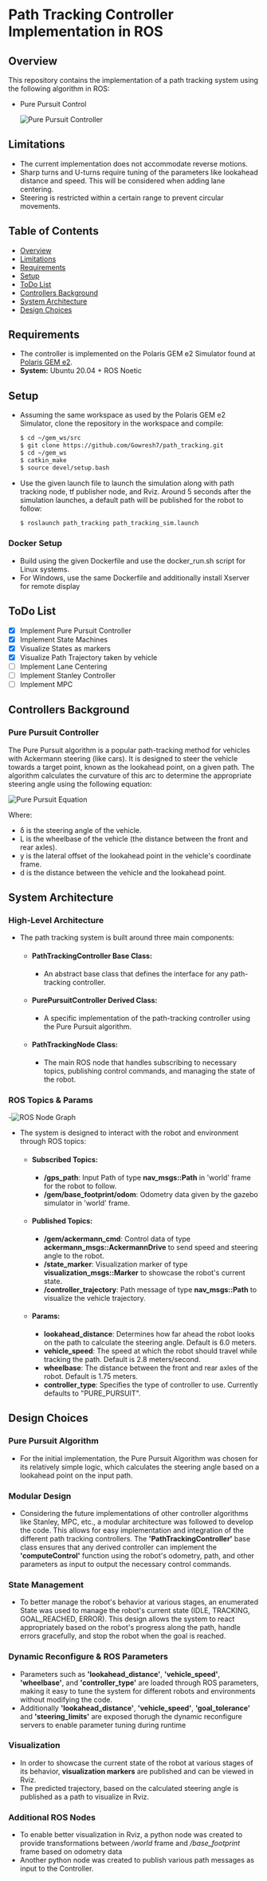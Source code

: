 # Path Tracking Controller Implementation in ROS

## Overview
This repository contains the implementation of a path tracking system using the following algorithm in ROS:
- Pure Pursuit Control

    ![Pure Pursuit Controller](https://raw.githubusercontent.com/Gowresh7/path_tracking/main/docs/PathTracking.gif)

## Limitations
- The current implementation does not accommodate reverse motions.
- Sharp turns and U-turns require tuning of the parameters like lookahead distance and speed. This will be considered when adding lane centering.
- Steering is restricted within a certain range to prevent circular movements.

## Table of Contents
- [Overview](#overview)
- [Limitations](#limitations)
- [Requirements](#requirements)
- [Setup](#setup)
- [ToDo List](#todo-list)
- [Controllers Background](#controllers-background)
- [System Architecture](#system-architecture)
- [Design Choices](#design-choices)

## Requirements
- The controller is implemented on the Polaris GEM e2 Simulator found at [Polaris GEM e2](https://github.com/GEM-Illinois/POLARIS_GEM_e2).
- **System:** Ubuntu 20.04 + ROS Noetic

## Setup
- Assuming the same workspace as used by the Polaris GEM e2 Simulator, clone the repository in the workspace and compile:

  ```bash
  $ cd ~/gem_ws/src
  $ git clone https://github.com/Gowresh7/path_tracking.git
  $ cd ~/gem_ws
  $ catkin_make
  $ source devel/setup.bash
  ```

- Use the given launch file to launch the simulation along with path tracking node, tf publisher node, and Rviz. Around 5 seconds after the simulation launches, a default path will be published for the robot to follow:

  ```bash
  $ roslaunch path_tracking path_tracking_sim.launch
  ```
### Docker Setup
- Build using the given Dockerfile and use the docker_run.sh script for Linux systems.  
- For Windows, use the same Dockerfile and additionally install Xserver for remote display

## ToDo List
- [x] Implement Pure Pursuit Controller
- [x] Implement State Machines
- [x] Visualize States as markers
- [x] Visualize Path Trajectory taken by vehicle
- [ ] Implement Lane Centering
- [ ] Implement Stanley Controller
- [ ] Implement MPC

## Controllers Background

### Pure Pursuit Controller 
The Pure Pursuit algorithm is a popular path-tracking method for vehicles with Ackermann steering (like cars). It is designed to steer the vehicle towards a target point, known as the lookahead point, on a given path. The algorithm calculates the curvature of this arc to determine the appropriate steering angle using the following equation:

![Pure Pursuit Equation](https://raw.githubusercontent.com/Gowresh7/path_tracking/main/docs/PurePursuit_Eqn.png)

Where:

- δ is the steering angle of the vehicle.
- L is the wheelbase of the vehicle (the distance between the front and rear axles).
- y is the lateral offset of the lookahead point in the vehicle's coordinate frame.
- d is the distance between the vehicle and the lookahead point.

## System Architecture

### High-Level Architecture
- The path tracking system is built around three main components:

    - #### PathTrackingController Base Class: 
        - An abstract base class that defines the interface for any path-tracking controller.

    - #### PurePursuitController Derived Class: 
        - A specific implementation of the path-tracking controller using the Pure Pursuit algorithm.

    - #### PathTrackingNode Class: 
        - The main ROS node that handles subscribing to necessary topics, publishing control commands, and managing the state of the robot.

### ROS Topics & Params

-![ROS Node Graph](https://raw.githubusercontent.com/Gowresh7/path_tracking/main/docs/rosgraph.png)

- The system is designed to interact with the robot and environment through ROS topics:

    - #### Subscribed Topics:
        - **/gps_path**: Input Path of type **nav_msgs::Path** in 'world' frame for the robot to follow.
        - **/gem/base_footprint/odom**: Odometry data given by the gazebo simulator in 'world' frame.

    - #### Published Topics:
        - **/gem/ackermann_cmd**: Control data of type **ackermann_msgs::AckermannDrive** to send speed and steering angle to the robot.
        - **/state_marker**: Visualization marker of type **visualization_msgs::Marker** to showcase the robot's current state.
        - **/controller_trajectory**: Path message of type **nav_msgs::Path** to visualize the vehicle trajectory.

    - #### Params:
        - **lookahead_distance**: Determines how far ahead the robot looks on the path to calculate the steering angle. Default is 6.0 meters.
        - **vehicle_speed**: The speed at which the robot should travel while tracking the path. Default is 2.8 meters/second.
        - **wheelbase**: The distance between the front and rear axles of the robot. Default is 1.75 meters.
        - **controller_type**: Specifies the type of controller to use. Currently defaults to "PURE_PURSUIT".


## Design Choices

### Pure Pursuit Algorithm
- For the initial implementation, the Pure Pursuit Algorithm was chosen for its relatively simple logic, which calculates the steering angle based on a lookahead point on the input path.

### Modular Design
- Considering the future implementations of other controller algorithms like Stanley, MPC, etc., a modular architecture was followed to develop the code. This allows for easy implementation and integration of the different path tracking controllers. The **'PathTrackingController'** base class ensures that any derived controller can implement the **'computeControl'** function using the robot's odometry, path, and other parameters as input to output the necessary control commands.

### State Management
- To better manage the robot's behavior at various stages, an enumerated State was used to manage the robot's current state (IDLE, TRACKING, GOAL_REACHED, ERROR). This design allows the system to react appropriately based on the robot's progress along the path, handle errors gracefully, and stop the robot when the goal is reached.

### Dynamic Reconfigure & ROS Parameters
- Parameters such as **'lookahead_distance'**, **'vehicle_speed'**, **'wheelbase'**, and **'controller_type'** are loaded through ROS parameters, making it easy to tune the system for different robots and environments without modifying the code.
- Additionally **'lookahead_distance'**, **'vehicle_speed'**, **'goal_tolerance'** and **'steering_limits'** are exposed thorugh the dynamic reconfigure servers to enable parameter tuning during runtime

### Visualization
- In order to showcase the current state of the robot at various stages of its behavior, **visualization markers** are published and can be viewed in Rviz.
- The predicted trajectory, based on the calculated steering angle is published as a path to visualize in Rviz.

### Additional ROS Nodes
- To enable better visualization in Rviz, a python node was created to provide transformations between */world* frame and */base_footprint* frame based on odometry data
- Another python node was created to publish various path messages as input to the Controller.